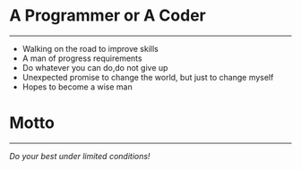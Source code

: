 # A Programmer or A Coder

----------
- Walking on the road to improve skills
- A man of progress requirements
- Do whatever you can do,do not give up
- Unexpected promise to change the world, but just to change myself
- Hopes to become a wise man

# Motto

----------
*Do your best under limited conditions!*
